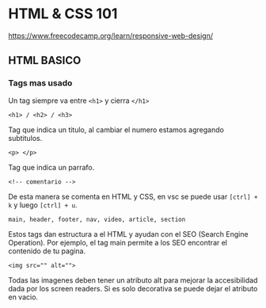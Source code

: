 # HTML & CSS 101

https://www.freecodecamp.org/learn/responsive-web-design/

## HTML BASICO

### Tags mas usado

Un tag siempre va entre `<h1>` y cierra `</h1>`

    <h1> / <h2> / <h3>
Tag que indica un titulo, al cambiar el numero estamos agregando subtitulos.

    <p> </p> 
Tag que indica un parrafo.

    <!-- comentario -->
De esta manera se comenta en HTML y CSS, en vsc se puede usar `[ctrl] + k` y luego `[ctrl] + u`.  

    main, header, footer, nav, video, article, section
Estos tags dan estructura a el HTML y ayudan con el SEO (Search Engine Operation). Por ejemplo, el tag main permite a los SEO encontrar el contenido de tu pagina.

    <img src="" alt="">
Todas las imagenes deben tener un atributo alt para mejorar la accesibilidad dada por los screen readers. Si es solo decorativa se puede dejar el atributo en vacio.